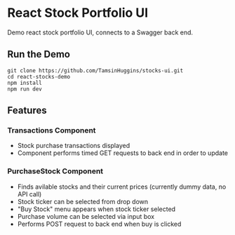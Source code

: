 # React Stock Portfolio UI 

Demo react stock portfolio UI, connects to a Swagger back end.

## Run the Demo

```
git clone https://github.com/TamsinHuggins/stocks-ui.git
cd react-stocks-demo
npm install
npm run dev

```


## Features
### Transactions Component
- Stock purchase transactions displayed 
- Component performs timed GET requests to back end in order to update


### PurchaseStock Component
- Finds avilable stocks and their current prices (currently dummy data, no API call)
- Stock ticker can be selected from drop down
- "Buy Stock" menu appears when stock ticker selected 
-  Purchase volume can be selected via input box
- Performs POST request to back end when buy is clicked
